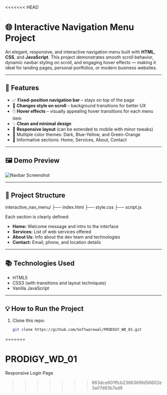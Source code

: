 <<<<<<< HEAD
# 🌐 Interactive Navigation Menu Project

An elegant, responsive, and interactive navigation menu built with
**HTML**, **CSS**, and **JavaScript**. This project demonstrates smooth scroll behavior, dynamic navbar styling on scroll, and engaging hover effects — making it ideal for landing pages, personal portfolios, or modern business websites.

---

## 🚀 Features

- ✅ **Fixed-position navigation bar** – stays on top of the page
- 🎨 **Changes style on scroll** – background transitions for better UX
- 🖱️ **Hover effects** – visually appealing hover transitions for each menu item
- 💡 **Clean and minimal design**
- 📱 **Responsive layout** (can be extended to mobile with minor tweaks)
- 🔗 Multiple color themes: Dark, Blue-Yellow, and Green-Orange
- 📄 Informative sections: Home, Services, About, Contact

---

## 🖼️ Demo Preview

![Navbar Screenshot](assets/navbar-demo.png) <!-- Optional: replace with actual image link if hosted -->

---

## 📁 Project Structure
 interactive_nav_menu/
├── index.html
├── style.css
├── script.js 


Each section is clearly defined:
- **Home:** Welcome message and intro to the interface
- **Services:** List of web services offered
- **About Us:** Info about the dev team and technologies
- **Contact:** Email, phone, and location details

---

## 📚 Technologies Used

- HTML5
- CSS3 (with transitions and layout techniques)
- Vanilla JavaScript

---

## 💡 How to Run the Project

1. Clone this repo:
   ```bash
   git clone https://github.com/Softwarewal/PRODIGY_WD_01.git

=======
# PRODIGY_WD_01
Responsive Login Page
>>>>>>> 963dce601ffcb2366369fd56602e3a07d83b7ad9
